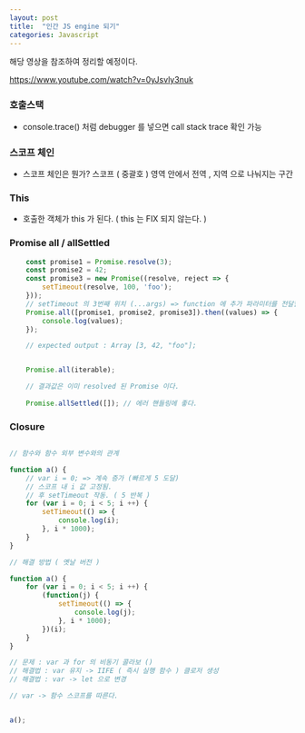 ```yaml
---
layout: post
title:  "인간 JS engine 되기"
categories: Javascript
---
```

해당 영상을 참조하여 정리할 예정이다.

https://www.youtube.com/watch?v=0yJsvly3nuk

### 호출스택
- console.trace() 처럼 debugger 를 넣으면 call stack trace 확인 가능
### 스코프 체인
- 스코프 체인은 뭔가?
스코프 ( 중괄호 ) 영역 안에서 전역 , 지역 으로 나눠지는 구간
### This
- 호출한 객체가 this 가 된다. ( this 는 FIX 되지 않는다. )

### Promise all / allSettled

```javascript
    const promise1 = Promise.resolve(3);
    const promise2 = 42;
    const promise3 = new Promise((resolve, reject => {
        setTimeout(resolve, 100, 'foo');
    }));
    // setTimeout 의 3번째 위치 (...args) => function 에 추가 파라미터를 전달할 때 사용된다.
    Promise.all([promise1, promise2, promise3]).then((values) => {
        console.log(values);
    });

    // expected output : Array [3, 42, "foo"];


    Promise.all(iterable);

    // 결과값은 이미 resolved 된 Promise 이다.
    
    Promise.allSettled([]); // 에러 핸들링에 좋다.

```

### Closure
```javascript

// 함수와 함수 외부 변수와의 관계

function a() {
    // var i = 0; => 계속 증가 (빠르게 5 도달)
    // 스코프 내 i 값 고정됨.
    // 후 setTimeout 작동. ( 5 반복 )
    for (var i = 0; i < 5; i ++) {
        setTimeout(() => {
            console.log(i);
        }, i * 1000);
    }
}

// 해결 방법 ( 옛날 버전 )

function a() {
    for (var i = 0; i < 5; i ++) {
        (function(j) {
            setTimeout(() => {
                console.log(j);
            }, i * 1000);
        })(i);
    }
}

// 문제 : var 과 for 의 비동기 콜라보 ()
// 해결법 : var 유지 -> IIFE ( 즉시 실행 함수 ) 클로저 생성
// 해결법 : var -> let 으로 변경

// var -> 함수 스코프를 따른다.


a();

```